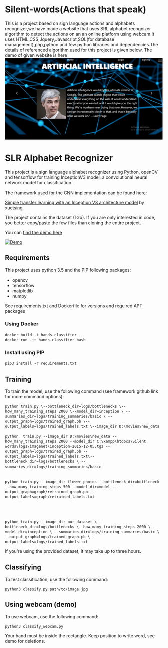 # Silent-words(Actions that speak)
This is a project based on sign language actions and alphabets recognizer,we have made a website that uses SRL alphabet recognizer algorithm to detect the actions on an an online platform using webcam.It uses HTML,CSS,Jquery,Javascript,SQL(for database management),php,python and few python libraries and dependencies.The details of referenced algorithm used for this project is given below.
The demo of given website is here
![demo](final.gif)
# SLR Alphabet Recognizer

This project is a sign language alphabet recognizer using Python, openCV and tensorflow for training InceptionV3 model, a convolutional neural network model for classification.

The framework used for the CNN implementation can be found here:

[Simple transfer learning with an Inception V3 architecture model](https://github.com/xuetsing/image-classification-tensorflow) by xuetsing

The project contains the dataset (1Go). If you are only interested in code, you better copy/paste the few files than cloning the entire project.

You can [find the demo here](https://youtu.be/kBw-xGEIYhY)

[![Demo](http://img.youtube.com/vi/kBw-xGEIYhY/0.jpg)](http://www.youtube.com/watch?v=kBw-xGEIYhY)

## Requirements

This project uses python 3.5 and the PIP following packages:
* opencv
* tensorflow
* matplotlib
* numpy

See requirements.txt and Dockerfile for versions and required APT packages

### Using Docker
```
docker build -t hands-classifier .
docker run -it hands-classifier bash
```
### Install using PIP
```
pip3 install -r requirements.txt
```
## Training

To train the model, use the following command (see framework github link for more command options):
```
python train.py \--bottleneck_dir=logs/bottlenecks \--how_many_training_steps 2000 \--model_dir=inception \ --summaries_dir=logs/training_summaries/basic \ --output_graph=logs/trained_graph.pb \--output_labels=logs/trained_labels.txt \--image_dir D:\movies\new_data

python  train.py --image_dir D:\movies\new_data --how_many_training_steps 2000 --model_dir C:\xampp\htdocs\Silent words\logs\imagenet\inception-2015-12-05.tgz --output_graph=logs/trained_graph.pb --output_labels=logs/trained_labels.txt\--bottleneck_dir=logs/bottlenecks \ --summaries_dir=logs/training_summaries/basic


python train.py --image_dir flower_photos --bottleneck_dir=bottleneck --how_many_training_steps 500 --model_dir=model --output_graph=graph/retrained_graph.pb --output_labels=graph/retrained_labels.txt




python train.py --image_dir our_dataset \--bottleneck_dir=logs/bottlenecks \--how_many_training_steps 2000 \--model_dir=inception \ --summaries_dir=logs/training_summaries/basic \ --output_graph=logs/trained_graph.pb \--output_labels=logs/trained_labels.txt

```
If you're using the provided dataset, it may take up to three hours.
  
## Classifying
  
To test classification, use the following command:
```
python3 classify.py path/to/image.jpg
```

## Using webcam (demo)

To use webcam, use the following command:
```
python3 classify_webcam.py
```
Your hand must be inside the rectangle. Keep position to write word, see demo for deletions.

